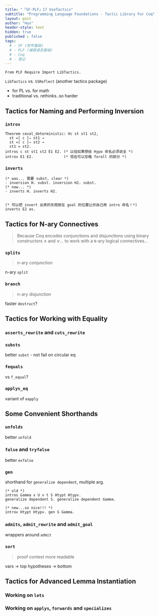 ```yaml
---
title: "「SF-PLF」17 UseTactics"
subtitle: "Programming Language Foundations - Tactic Library For Coq"
layout: post
author: "Hux"
header-style: text
hidden: true
published : false
tags:
  # - SF (软件基础)
  # - PLF (编程语言基础)
  # - Coq
  # - 笔记
---
```


```coq
From PLF Require Import LibTactics.
```

`LibTactics`  vs. `SSReflect` (another tactics package)

- for PL      vs. for math
- traditional vs. rethinks..so harder


Tactics for Naming and Performing Inversion
-------------------------------------------

### `introv`

```coq
Theorem ceval_deterministic: ∀c st st1 st2,
  st =[ c ]⇒ st1 →
  st =[ c ]⇒ st2 →
  st1 = st2.
intros c st st1 st2 E1 E2. (* 以往如果想给 Hypo 命名必须说全 *)
introv E1 E2.              (* 现在可以忽略 forall 的部分 *)
```

### `inverts`

```coq
(* was... 需要 subst, clear *)
- inversion H. subst. inversion H2. subst. 
(* now... *)
- inverts H. inverts H2. 


(* 可以把 invert 出来的东西放在 goal 的位置让你自己用 intro 命名！*)
inverts E2 as.
```







Tactics for N-ary Connectives
-----------------------------

> Because Coq encodes conjunctions and disjunctions using binary constructors ∧ and ∨...
> to work with a `N`-ary logical connectives...

### `splits`

> n-ary conjunction

n-ary `split`


### `branch`

> n-ary disjunction

faster `destruct`?






Tactics for Working with Equality
---------------------------------


### `asserts_rewrite` and `cuts_rewrite`


### `substs`

better `subst` - not fail on circular eq


### `fequals`

vs `f_equal`?


### `applys_eq`

variant of `eapply` 





Some Convenient Shorthands
--------------------------


### `unfolds`

better `unfold`


### `false` and `tryfalse`

better `exfalso`


### `gen` 

shorthand for `generalize dependent`, multiple arg.

```coq
(* old *)
intros Gamma x U v t S Htypt Htypv.
generalize dependent S. generalize dependent Gamma.
 
(* new...so nice!!! *)
introv Htypt Htypv. gen S Gamma.
```


### `admits`, `admit_rewrite` and `admit_goal`

wrappers around `admit`


### `sort`

> proof context more readable 

vars       -> top
hypotheses -> bottom







Tactics for Advanced Lemma Instantiation
----------------------------------------


### Working on `lets` 

### Working on `applys`, `forwards` and `specializes`

